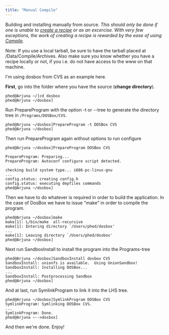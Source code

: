 ```yaml
---
title: "Manual Compile"
---
```


Building and installing manually from source. _This should only be done if one
is unable to [create a recipe](/Recipes/Writing-Recipes/) or as an excercise.
With very few exceptions, the work of creating a recipe is rewarded by the ease
of using [Compile](/Commands/Compile)._

Note: If you use a local tarball, be sure to have the tarball placed at
/Data/Compile/Archives. Also make sure you know whether you have a recipe
locally or not, if you i.e. do not have access to the www on that machine.

I'm using dosbox from CVS as an example here.

**First**, go into the folder where you have the source (**change directory**).

```
phed@Arjuna ~/]cd dosbox
phed@Arjuna ~/dosbox]
```

Run PrepareProgram with the option -t or --tree to generate the directory tree
in `/Programs/DOSBox/CVS`.

```
phed@Arjuna ~/dosbox]PrepareProgram -t DOSBox CVS
phed@Arjuna ~/dosbox]
```

Then run PrepareProgram again without options to run configure

```
phed@Arjuna ~/dosbox]PrepareProgram DOSBox CVS
```

```
PrepareProgram: Preparing...
PrepareProgram: Autoconf configure script detected.
```

```
checking build system type... i686-pc-linux-gnu
...
config.status: creating config.h
config.status: executing depfiles commands
phed@Arjuna ~/dosbox]
```

Then we have to do whatever is required in order to build the application. In
the case of DosBox we have to issue "make" in order to compile the program.

```
phed@Arjuna ~/dosbox]make
make[1]: L/bin/make  all-recursive
make[1]: Entering directory `/Users/phed/dosbox'
...
make[1]: Leaving directory `/Users/phed/dosbox'
phed@Arjuna ~/dosbox]
```

Next run SandboxInstall to install the program into the Programs-tree

```
phed@Arjuna ~/dosbox]SandboxInstall dosbox CVS
SandboxInstall: unionfs is available.  Using UnionSandbox!
SandboxInstall: Installing DOSBox...
...
SandboxInstall: Postprocessing Sandbox
phed@Arjuna ~/dosbox]
```

And at last, run SymlinkProgram to link it into the LHS tree.

```
phed@Arjuna ~/dosbox]SymlinkProgram DOSBox CVS
SymlinkProgram: Symlinking DOSBox CVS.
...
SymlinkProgram: Done.
phed@Arjuna ~-->dosbox]
```

And then we're done. Enjoy!
